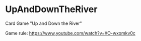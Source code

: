 # UpAndDownTheRiver
Card Game "Up and Down the River"

Game rule: https://www.youtube.com/watch?v=XO-wxomkv0c
